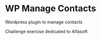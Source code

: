 # WP Manage Contacts
 Wordpress plugin to manage contacts

 Challenge exercise dedicated to Alfasoft
